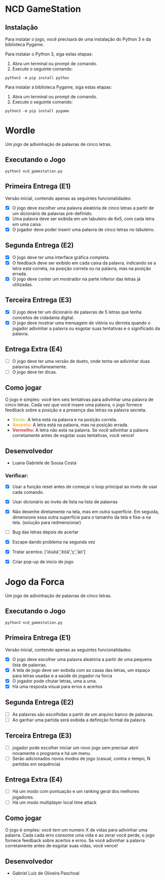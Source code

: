 # NCD GameStation

## Instalação

Para instalar o jogo, você precisará de uma instalação do Python 3 e da biblioteca Pygame.

Para instalar o Python 3, siga estas etapas:

1. Abra um terminal ou prompt de comando.
2. Execute o seguinte comando:

```python3 -m pip install python```


Para instalar a biblioteca Pygame, siga estas etapas:

1. Abra um terminal ou prompt de comando.
2. Execute o seguinte comando:

```python3 -m pip install pygame```

# Wordle
Um jogo de adivinhação de palavras de cinco letras.

## Executando o Jogo
```python3 ncd_gamestation.py```

## Primeira Entrega (E1)
Versão inicial, contendo apenas as seguintes funcionalidades:
- [x] O jogo deve escolher uma palavra aleatória de cinco letras a partir de um dicionário de palavras pré-definido.
- [x] Uma palavra deve ser exibida em um tabuleiro de 6x5, com cada letra em uma caixa.
- [x] O jogador deve poder inserir uma palavra de cinco letras no tabuleiro.

## Segunda Entrega (E2)
- [x] O jogo deve ter uma interface gráfica completa.
- [x] O feedback deve ser exibido em cada caixa da palavra, indicando se a letra está correta, na posição correta ou na palavra, mas na posição errada.
- [x] O jogo deve conter um mostrador na parte inferior das letras já utilizadas.

## Terceira Entrega (E3)
- [x] O jogo deve ter um dicionário de palavras de 5 letras que tenha conceitos de cidadania digital.
- [x] O jogo deve mostrar uma mensagem de vitória ou derrota quando o jogador adivinhar a palavra ou esgotar suas tentativas e o significado da palavra.

## Entrega Extra (E4)
- [ ] O jogo deve ter uma versão de dueto, onde tenta-se adivinhar duas palavras simultaneamente.
- [ ] O jogo deve ter dicas.

## Como jogar
O jogo é simples: você tem seis tentativas para adivinhar uma palavra de cinco letras. Cada vez que você insere uma palavra, o jogo fornece feedback sobre a posição e a presença das letras na palavra secreta.

- <b style="color: #bcd246">Verde:</b> A letra está na palavra e na posição correta.
- <b style="color: #f4ad42">Amarelo:</b> A letra está na palavra, mas na posição errada.
- <b style="color: #c73d52">Vermelho:</b> A letra não está na palavra.
Se você adivinhar a palavra corretamente antes de esgotar suas tentativas, você vence!

## Desenvolvedor
- Luana Gabriele de Sousa Costa

### Verificar:
- [x] Usar a função reset antes de começar o loop principal ao invés de usar cada comando.
- [x] Usar dicionário ao invés de lista na lista de palavras
- [x] Não desenhe diretamente na tela, mas em outra superfície. Em seguida, dimensione essa outra superfície para o tamanho da tela e fixe-a na tela. (solução para redmensionar)
- [ ] Bug das letras depois de acertar
- [x] Escape dando problema na segunda vez
- [x] Tratar acentos: ['íóúéá','êôâ','ç','ãõ']
- [x] Criar pop-up de inicio de jogo


# Jogo da Forca
Um jogo de adivinhação de palavras de cinco letras.

## Executando o Jogo
```python3 ncd_gamestation.py```

## Primeira Entrega (E1)
Versão inicial, contendo apenas as seguintes funcionalidades:
- [x] O jogo deve escolher uma palavra aleatória a partir de uma pequena lista de palavras.
- [x] A tela de jogo deve ser exibida com as casas das letras, um espaço para letras usadas e a saúde do jogador na forca
- [x] O jogador pode chutar letras, uma a uma.
- [x] Há uma resposta visual para erros e acertos

## Segunda Entrega (E2)
- [ ] As palavras são escolhidas a partir de um arquivo banco de palavras.
- [ ] Ao ganhar uma partida será exibida a definição formal da palavra.

## Terceira Entrega (E3)
- [ ] jogador pode escolher iniciar um novo jogo sem precisar abrir novamente o programa e há um menu.
- [ ] Serão adicionados novos modos de jogo (casual, contra o tempo, N partidas em sequência)

## Entrega Extra (E4)
- [ ] Há um modo com pontuação e um ranking geral dos melhores jogadores.
- [ ] Há um modo multiplayer local time attack

## Como jogar
O jogo é simples: você tem um numero X de vidas para adivinhar uma palavra. Cada cada erro consome uma vida e ao zerar você perde, o jogo fornece feedback sobre acertos e erros.
Se você adivinhar a palavra corretamente antes de esgotar suas vidas, você vence!

## Desenvolvedor
- Gabriel Luiz de Oliveira Paschoal
